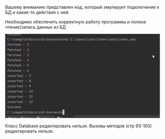 Вашему вниманию представлен код, который эмулирует подключение к БД 
и какие-то действия с ней.

Необходимо обеспечить корректную работу программы и полное чтение/запись данных из БД

![img.png](img.png)

Класс Database редактировать нельзя.
Вызовы методов (стр 93-100) редактировать нельзя.

